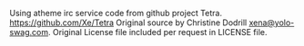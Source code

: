 Using atheme irc service code from github project Tetra. https://github.com/Xe/Tetra
Original source by Christine Dodrill <xena@yolo-swag.com>.
Original License file included per request in LICENSE file.
